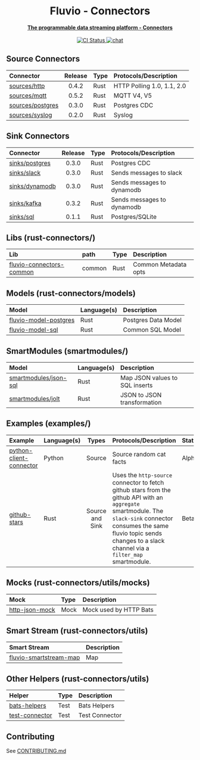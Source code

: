 <div align="center">
<h1>Fluvio - Connectors</h1>
<a href="https://fluvio.io" target="_blank">
 <strong>The programmable data streaming platform - Connectors</strong>
 </a>
<br>
<br>

<!-- CI Combined status -->
<a href="https://github.com/infinyon/fluvio-connectors/actions/workflows/ci.yml">
<img src="https://github.com/infinyon/fluvio-connectors/workflows/CI/badge.svg" alt="CI Status" />
</a>

<!-- CD status
<a href="https://github.com/infinyon/fluvio-connectors/actions/workflows/cd_dev.yaml">
<img src="https://github.com/infinyon/fluvio-connectors/workflows/CD_Dev/badge.svg" alt="CD Status" />
</a> -->

<a href="https://discordapp.com/invite/bBG2dTz">
<img src="https://img.shields.io/discord/695712741381636168.svg?logo=discord&style=flat" alt="chat" />
</a>
</div>

## Source Connectors

| Connector          | Release | Type | Protocols/Description      |
|:-------------------|:-------:|:-----|:---------------------------|
| [sources/http]     |  0.4.2  | Rust | HTTP Polling 1.0, 1.1, 2.0 |
| [sources/mqtt]     |  0.5.2  | Rust | MQTT V4, V5                |
| [sources/postgres] |  0.3.0  | Rust | Postgres CDC               |
| [sources/syslog]   |  0.2.0  | Rust | Syslog                     |

[sources/http]: https://github.com/infinyon/fluvio-connectors/tree/main/rust-connectors/sources/http
[sources/mqtt]: https://github.com/infinyon/fluvio-connectors/tree/main/rust-connectors/sources/mqtt
[sources/postgres]: https://github.com/infinyon/fluvio-connectors/tree/main/rust-connectors/sources/postgres
[sources/syslog]: https://github.com/infinyon/fluvio-connectors/tree/main/rust-connectors/sources/syslog

[infinyon/http]: https://hub.docker.com/r/infinyon/fluvio-connect-http
[infinyon/mqtt]: https://hub.docker.com/r/infinyon/fluvio-connect-mqtt
[infinyon/postgres-source]: https://hub.docker.com/r/infinyon/fluvio-connect-postgres-source
[infinyon/syslog]: https://hub.docker.com/r/infinyon/fluvio-connect-syslog

## Sink Connectors

| Connector        | Release | Type | Protocols/Description      |
|:-----------------|:-------:|:-----|:---------------------------|
| [sinks/postgres] |  0.3.0  | Rust | Postgres CDC               |
| [sinks/slack]    |  0.3.0  | Rust | Sends messages to slack    |
| [sinks/dynamodb] |  0.3.0  | Rust | Sends messages to dynamodb |
| [sinks/kafka]    |  0.3.2  | Rust | Sends messages to dynamodb |
| [sinks/sql]      |  0.1.1  | Rust | Postgres/SQLite            |

[sinks/postgres]: https://github.com/infinyon/fluvio-connectors/tree/main/rust-connectors/sinks/postgres
[sinks/slack]: https://github.com/infinyon/fluvio-connectors/tree/main/rust-connectors/sinks/slack
[sinks/dynamodb]: https://github.com/infinyon/fluvio-connectors/tree/main/rust-connectors/sinks/dynamodb
[sinks/kafka]: https://github.com/infinyon/fluvio-connectors/tree/main/rust-connectors/sinks/kafka
[sinks/sql]: https://github.com/infinyon/fluvio-connectors/tree/main/rust-connectors/sinks/sql

## Libs (rust-connectors/)

| Lib                        | path   | Type | Description          |
|:---------------------------|:-------|:-----|:---------------------|
| [fluvio-connectors-common] | common | Rust | Common Metadata opts |

[fluvio-connectors-common]: https://github.com/infinyon/fluvio-connectors/tree/main/rust-connectors/common

## Models (rust-connectors/models)

| Model                   | Language(s) | Description         |
|:------------------------|:------------|:--------------------|
| [fluvio-model-postgres] | Rust        | Postgres Data Model |
| [fluvio-model-sql]      | Rust        | Common SQL Model    |

[fluvio-model-postgres]: https://github.com/infinyon/fluvio-connectors/tree/main/rust-connectors/models/fluvio-model-postgres
[fluvio-model-sql]: https://github.com/infinyon/fluvio-connectors/tree/main/rust-connectors/models/fluvio-model-sql

## SmartModules (smartmodules/)

| Model                   | Language(s) | Description                    |
|:------------------------|:------------|:-------------------------------|
| [smartmodules/json-sql] | Rust        | Map JSON values to SQL inserts |
| [smartmodules/jolt]     | Rust        | JSON to JSON transformation    |

[smartmodules/json-sql]: https://github.com/infinyon/fluvio-connectors/tree/main/smartmodules/json-sql
[smartmodules/jolt]: https://github.com/infinyon/fluvio-connectors/tree/main/smartmodules/jolt

## Examples (examples/)

| Example                   | Language(s) |      Types      | Protocols/Description                                                                                                                                                                                                                  | Status |
|:--------------------------|:------------|:---------------:|:---------------------------------------------------------------------------------------------------------------------------------------------------------------------------------------------------------------------------------------|:-------|
| [python-client-connector] | Python      |     Source      | Source random cat facts                                                                                                                                                                                                                | Alpha  |
| [github-stars]            | Rust        | Source and Sink | Uses the `http-source` connector to fetch github stars from the github API with an `aggregate` smartmodule. The `slack-sink` connector consumes the same fluvio topic sends changes to a slack channel via a `filter_map` smartmodule. | Beta   |

[python-client-connector]: https://github.com/infinyon/fluvio-connectors/tree/main/examples/python-client-connector
[github-stars]: https://github.com/infinyon/fluvio-connectors/tree/main/examples/github-stars

## Mocks (rust-connectors/utils/mocks)

| Mock             | Type | Description            |
|:-----------------|:-----|:-----------------------|
| [http-json-mock] | Mock | Mock used by HTTP Bats |

[http-json-mock]: https://github.com/infinyon/fluvio-connectors/tree/main/rust-connectors/utils/mocks/http-json-mock

## Smart Stream (rust-connectors/utils)

| Smart Stream             | Description |
|:-------------------------|:------------|
| [fluvio-smartstream-map] | Map         |

[fluvio-smartstream-map]: https://github.com/infinyon/fluvio-connectors/tree/main/rust-connectors/utils/fluvio-smartstream-map

## Other Helpers (rust-connectors/utils)

| Helper           | Type | Description    |
|:-----------------|:-----|:---------------|
| [bats-helpers]   | Test | Bats Helpers   |
| [test-connector] | Test | Test Connector |

[bats-helpers]: https://github.com/infinyon/fluvio-connectors/tree/main/rust-connectors/utils/bats-helpers
[test-connector]: https://github.com/infinyon/fluvio-connectors/tree/main/rust-connectors/utils/test-connector

## Contributing

See [CONTRIBUTING.md](CONTRIBUTING.md)

